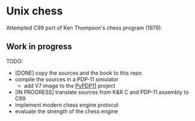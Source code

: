 # Unix chess
Attempted C99 port of Ken Thompson's chess program (1979).

## Work in progress
TODO:
- [DONE] copy the sources and the book to this repo
- compile the sources in a PDP-11 simulator
  - add V7 image to the [PyPDP11](https://github.com/amakukha/PyPDP11) project
- [IN PROGRESS] translate sources from K&R C and PDP-11 assembly to C99
- implement modern chess engine protocol
- evaluate the strength of the chess engine
